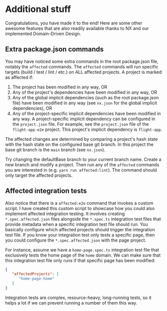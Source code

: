# Additional stuff

Congratulations, you have made it to the end! Here are some other awesome features that are also
readily available thanks to NX and our implemented Domain-Driven Design.

## Extra package.json commands

You may have noticed some extra commands in the root package.json file, notably the `affected` commands.
The `affected` commands will run specific targets (build / test / lint / etc.) on ALL affected
projects. A project is marked as affected if:

1. The project has been modified in any way, OR
2. Any of the project's dependencies have been modified in any way, OR
3. Any of the global implicit dependencies (such as the root package.json file) have been modified
   in any way (see `nx.json` for the global implicit dependencies), OR
4. Any of the project-specific implicit dependencies have been modified in any way. A project-specific implicit
   dependency can be configured in the `project.json` file. For example, see the `project.json`
   file of the `flight-app-e2e` project. This project's implicit dependency is `flight-app`.

The affected changes are determined by comparing a project's hash state with the hash state on
the configured base git branch. In this project the base git branch is the `main` branch (see `nx.json`).

Try changing the defaultBase branch to your current branch name. Create a new branch and modify a
project. Then run any of the `affected` commands you are interested in (e.g. `yarn run affected:lint`).
The command should only target the affected projects.

## Affected integration tests

Also notice that there is a `affected:e2e` command that invokes a custom script. I have created this
custom script to showcase how you could also implement affected integration testing. It involves
creating `*.spec.affected.json` files alongside the `*.spec.ts` integration test files that
provide metadata when a specific integration test file should run. You basically configure which
affected projects should trigger the integration test file. If you know your integration test only
tests a specific page, then you could configure the `*.spec.affected.json` with the page project.

For instance, assume we have a `home-page.spec.ts` integration test file that exclusively tests
the home page of the `home` domain. We can make sure that this integration test file only runs if that
specific page has been modified:

```json
{
   "affectedProjects": [
      "home-page-home"
   ]
}
```

Integration tests are complex, resource-heavy, long-running tests, so it helps a lot if we can prevent
running a number of them this way.
